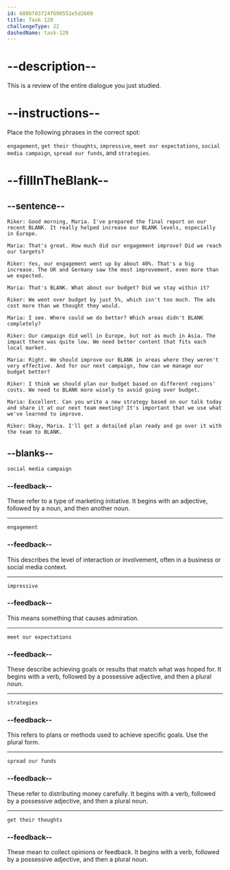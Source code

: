 ```yaml
---
id: 680bf03724f690552e5d2669
title: Task 120
challengeType: 22
dashedName: task-120
---
```


<!-- REVIEW -->

# --description--

This is a review of the entire dialogue you just studied.

# --instructions--

Place the following phrases in the correct spot:

`engagement`, `get their thoughts`, `impressive`, `meet our expectations`, `social media campaign`, `spread our funds`, and `strategies`.

# --fillInTheBlank--

## --sentence--

`Riker: Good morning, Maria. I've prepared the final report on our recent BLANK. It really helped increase our BLANK levels, especially in Europe.`

`Maria: That's great. How much did our engagement improve? Did we reach our targets?`

`Riker: Yes, our engagement went up by about 40%. That's a big increase. The UK and Germany saw the most improvement, even more than we expected.`

`Maria: That's BLANK. What about our budget? Did we stay within it?`

`Riker: We went over budget by just 5%, which isn't too much. The ads cost more than we thought they would.`

`Maria: I see. Where could we do better? Which areas didn't BLANK completely?`

`Riker: Our campaign did well in Europe, but not as much in Asia. The impact there was quite low. We need better content that fits each local market.`

`Maria: Right. We should improve our BLANK in areas where they weren't very effective. And for our next campaign, how can we manage our budget better?`

`Riker: I think we should plan our budget based on different regions' costs. We need to BLANK more wisely to avoid going over budget.`

`Maria: Excellent. Can you write a new strategy based on our talk today and share it at our next team meeting? It's important that we use what we've learned to improve.`

`Riker: Okay, Maria. I'll get a detailed plan ready and go over it with the team to BLANK.`

## --blanks--

`social media campaign`

### --feedback--

These refer to a type of marketing initiative. It begins with an adjective, followed by a noun, and then another noun.

---

`engagement`

### --feedback--

This describes the level of interaction or involvement, often in a business or social media context.

---

`impressive`

### --feedback--

This means something that causes admiration.

---

`meet our expectations`

### --feedback--

These describe achieving goals or results that match what was hoped for. It begins with a verb, followed by a possessive adjective, and then a plural noun.

---

`strategies`

### --feedback--

This refers to plans or methods used to achieve specific goals. Use the plural form.

---

`spread our funds`

### --feedback--

These refer to distributing money carefully. It begins with a verb, followed by a possessive adjective, and then a plural noun.

---

`get their thoughts`

### --feedback--

These mean to collect opinions or feedback. It begins with a verb, followed by a possessive adjective, and then a plural noun.
